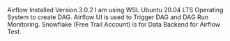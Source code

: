 Airflow Installed Version 3.0.2
I am using WSL Ubuntu 20.04 LTS Operating System to create DAG.
Airflow UI is used to Trigger DAG and DAG Run Monitoring.
Snowflake (Free Trail Account) is for Data Backend for Airflow Test.
